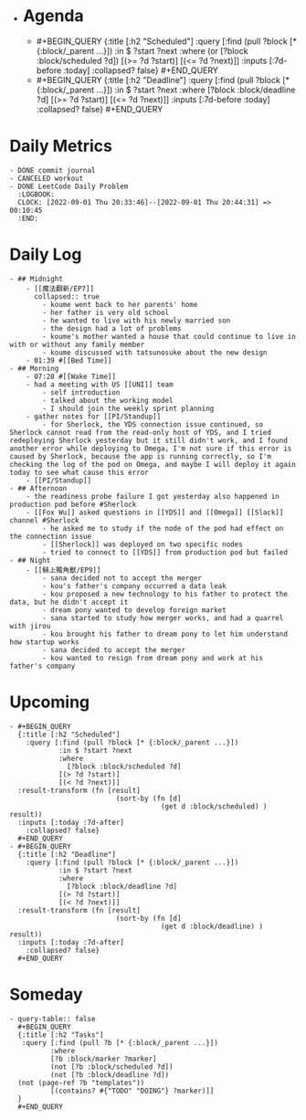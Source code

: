 - # Agenda
	- #+BEGIN_QUERY
	  {:title [:h2 "Scheduled"]
	    :query [:find (pull ?block [* {:block/_parent ...}])
	            :in $ ?start ?next
	            :where
	            (or
	              [?block :block/scheduled ?d])
	            [(>= ?d ?start)]
	            [(<= ?d ?next)]]
	  :inputs [:7d-before :today]
	    :collapsed? false}
	  #+END_QUERY
	- #+BEGIN_QUERY
	  {:title [:h2 "Deadline"]
	    :query [:find (pull ?block [* {:block/_parent ...}])
	            :in $ ?start ?next
	            :where
	              [?block :block/deadline ?d]
	            [(>= ?d ?start)]
	            [(<= ?d ?next)]]
	    :inputs [:7d-before :today]
	    :collapsed? false}
	  #+END_QUERY
# Daily Metrics
	- DONE commit journal
	- CANCELED workout
	- DONE LeetCode Daily Problem
	  :LOGBOOK:
	  CLOCK: [2022-09-01 Thu 20:33:46]--[2022-09-01 Thu 20:44:31] =>  00:10:45
	  :END:
# Daily Log
	- ## Midnight
		- [[魔法翻新/EP7]]
		  collapsed:: true
			- koume went back to her parents' home
			- her father is very old school
			- he wanted to live with his newly married son
			- the design had a lot of problems
			- koume's mother wanted a house that could continue to live in with or without any family member
			- koume discussed with tatsunosuke about the new design
		- 01:39 #[[Bed Time]]
	- ## Morning
		- 07:28 #[[Wake Time]]
		- had a meeting with US [[UNI]] team
			- self introduction
			- talked about the working model
			- I should join the weekly sprint planning
		- gather notes for [[PI/Standup]]
			- for Sherlock, the YDS connection issue continued, so Sherlock cannot read from the read-only host of YDS, and I tried redeploying Sherlock yesterday but it still didn't work, and I found another error while deploying to Omega, I'm not sure if this error is caused by Sherlock, because the app is running correctly, so I'm checking the log of the pod on Omega, and maybe I will deploy it again today to see what cause this error
		- [[PI/Standup]]
	- ## Afternoon
		- the readiness probe failure I got yesterday also happened in production pod before #Sherlock
		- [[Fox Wu]] asked questions in [[YDS]] and [[Omega]] [[Slack]] channel #Sherlock
			- he asked me to study if the node of the pod had effect on the connection issue
			- [[Sherlock]] was deployed on two specific nodes
			- tried to connect to [[YDS]] from production pod but failed
	- ## Night
		- [[騎上獨角獸/EP9]]
			- sana decided not to accept the merger
			- kou's father's company occurred a data leak
			- kou proposed a new technology to his father to protect the data, but he didn't accept it
			- dream pony wanted to develop foreign market
			- sana started to study how merger works, and had a quarrel with jirou
			- kou brought his father to dream pony to let him understand how startup works
			- sana decided to accept the merger
			- kou wanted to resign from dream pony and work at his father's company
# Upcoming
	- #+BEGIN_QUERY
	  {:title [:h2 "Scheduled"]
	    :query [:find (pull ?block [* {:block/_parent ...}])
	            :in $ ?start ?next
	            :where
	              [?block :block/scheduled ?d]
	            [(> ?d ?start)]
	            [(< ?d ?next)]]
	  :result-transform (fn [result]
	                          (sort-by (fn [d]
	                                     (get d :block/scheduled) ) result))    
	  :inputs [:today :7d-after]
	    :collapsed? false}
	  #+END_QUERY
	- #+BEGIN_QUERY
	  {:title [:h2 "Deadline"]
	    :query [:find (pull ?block [* {:block/_parent ...}])
	            :in $ ?start ?next
	            :where
	              [?block :block/deadline ?d]
	            [(> ?d ?start)]
	            [(< ?d ?next)]]
	  :result-transform (fn [result]
	                          (sort-by (fn [d]
	                                     (get d :block/deadline) ) result))    
	  :inputs [:today :7d-after]
	    :collapsed? false}
	  #+END_QUERY
# Someday
	- query-table:: false
	  #+BEGIN_QUERY
	  {:title [:h2 "Tasks"]
	   :query [:find (pull ?b [* {:block/_parent ...}])
	          :where
	          [?b :block/marker ?marker]
	          (not [?b :block/scheduled ?d])
	          (not [?b :block/deadline ?d])
	  (not (page-ref ?b "templates"))
	          [(contains? #{"TODO" "DOING"} ?marker)]]
	  }
	  #+END_QUERY